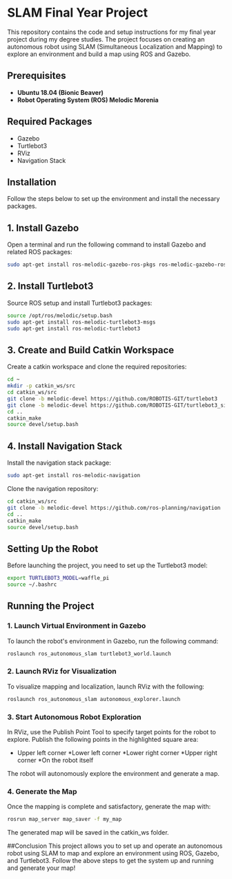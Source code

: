 # SLAM Final Year Project
This repository contains the code and setup instructions for my final year project during my degree studies. The project focuses on creating an autonomous robot using SLAM (Simultaneous Localization and Mapping) to explore an environment and build a map using ROS and Gazebo.

## Prerequisites
- **Ubuntu 18.04 (Bionic Beaver)**
- **Robot Operating System (ROS) Melodic Morenia**

## Required Packages
- Gazebo
- Turtlebot3
- RViz
- Navigation Stack

## Installation
Follow the steps below to set up the environment and install the necessary packages.

## 1. Install Gazebo
Open a terminal and run the following command to install Gazebo and related ROS packages:

```bash
sudo apt-get install ros-melodic-gazebo-ros-pkgs ros-melodic-gazebo-ros-control
```

## 2. Install Turtlebot3
Source ROS setup and install Turtlebot3 packages:

```bash
source /opt/ros/melodic/setup.bash
sudo apt-get install ros-melodic-turtlebot3-msgs
sudo apt-get install ros-melodic-turtlebot3
```

## 3. Create and Build Catkin Workspace
Create a catkin workspace and clone the required repositories:

```bash
cd ~
mkdir -p catkin_ws/src
cd catkin_ws/src
git clone -b melodic-devel https://github.com/ROBOTIS-GIT/turtlebot3
git clone -b melodic-devel https://github.com/ROBOTIS-GIT/turtlebot3_simulations
cd ..
catkin_make
source devel/setup.bash
```

## 4. Install Navigation Stack
Install the navigation stack package:

```bash
sudo apt-get install ros-melodic-navigation
```
Clone the navigation repository:

```bash
cd catkin_ws/src
git clone -b melodic-devel https://github.com/ros-planning/navigation
cd ..
catkin_make
source devel/setup.bash
```
## Setting Up the Robot
Before launching the project, you need to set up the Turtlebot3 model:

```bash
export TURTLEBOT3_MODEL=waffle_pi
source ~/.bashrc
```
## Running the Project
### 1. Launch Virtual Environment in Gazebo
To launch the robot's environment in Gazebo, run the following command:

```bash
roslaunch ros_autonomous_slam turtlebot3_world.launch
```
### 2. Launch RViz for Visualization
To visualize mapping and localization, launch RViz with the following:

```bash
roslaunch ros_autonomous_slam autonomous_explorer.launch
```
### 3. Start Autonomous Robot Exploration
In RViz, use the Publish Point Tool to specify target points for the robot to explore. Publish the following points in the highlighted square area:

* Upper left corner
*Lower left corner
*Lower right corner
*Upper right corner
*On the robot itself

The robot will autonomously explore the environment and generate a map.

### 4. Generate the Map
Once the mapping is complete and satisfactory, generate the map with:

```bash
rosrun map_server map_saver -f my_map
```
The generated map will be saved in the catkin_ws folder.

##Conclusion
This project allows you to set up and operate an autonomous robot using SLAM to map and explore an environment using ROS, Gazebo, and Turtlebot3. Follow the above steps to get the system up and running and generate your map!

